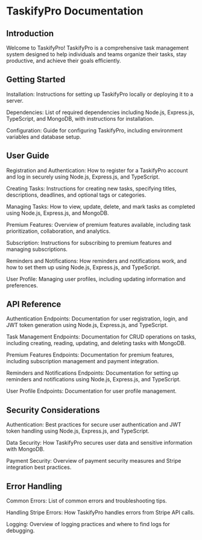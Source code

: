 # TaskifyPro Documentation

## Introduction

Welcome to TaskifyPro! TaskifyPro is a comprehensive task management system designed to help individuals and teams organize their tasks, stay productive, and achieve their goals efficiently.

## Getting Started

Installation: Instructions for setting up TaskifyPro locally or deploying it to a server.

Dependencies: List of required dependencies including Node.js, Express.js, TypeScript, and MongoDB, with instructions for installation.

Configuration: Guide for configuring TaskifyPro, including environment variables and database setup.

## User Guide

Registration and Authentication: How to register for a TaskifyPro account and log in securely using Node.js, Express.js, and TypeScript.

Creating Tasks: Instructions for creating new tasks, specifying titles, descriptions, deadlines, and optional tags or categories.

Managing Tasks: How to view, update, delete, and mark tasks as completed using Node.js, Express.js, and MongoDB.

Premium Features: Overview of premium features available, including task prioritization, collaboration, and analytics.

Subscription: Instructions for subscribing to premium features and managing subscriptions.

Reminders and Notifications: How reminders and notifications work, and how to set them up using Node.js, Express.js, and TypeScript.

User Profile: Managing user profiles, including updating information and preferences.

## API Reference

Authentication Endpoints: Documentation for user registration, login, and JWT token generation using Node.js, Express.js, and TypeScript.

Task Management Endpoints: Documentation for CRUD operations on tasks, including creating, reading, updating, and deleting tasks with MongoDB.

Premium Features Endpoints: Documentation for premium features, including subscription management and payment integration.

Reminders and Notifications Endpoints: Documentation for setting up reminders and notifications using Node.js, Express.js, and TypeScript.

User Profile Endpoints: Documentation for user profile management.

## Security Considerations

Authentication: Best practices for secure user authentication and JWT token handling using Node.js, Express.js, and TypeScript.

Data Security: How TaskifyPro secures user data and sensitive information with MongoDB.

Payment Security: Overview of payment security measures and Stripe integration best practices.

## Error Handling

Common Errors: List of common errors and troubleshooting tips.

Handling Stripe Errors: How TaskifyPro handles errors from Stripe API calls.

Logging: Overview of logging practices and where to find logs for debugging.
